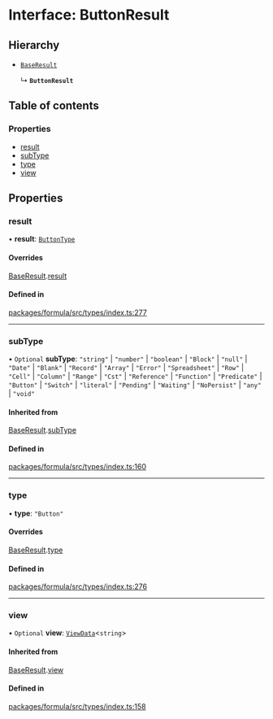 # Interface: ButtonResult

## Hierarchy

- [`BaseResult`](BaseResult.md)

  ↳ **`ButtonResult`**

## Table of contents

### Properties

- [result](ButtonResult.md#result)
- [subType](ButtonResult.md#subtype)
- [type](ButtonResult.md#type)
- [view](ButtonResult.md#view)

## Properties

### <a id="result" name="result"></a> result

• **result**: [`ButtonType`](ButtonType.md)

#### Overrides

[BaseResult](BaseResult.md).[result](BaseResult.md#result)

#### Defined in

[packages/formula/src/types/index.ts:277](https://github.com/mashcard/mashcard/blob/main/packages/formula/src/types/index.ts#L277)

___

### <a id="subtype" name="subtype"></a> subType

• `Optional` **subType**: ``"string"`` \| ``"number"`` \| ``"boolean"`` \| ``"Block"`` \| ``"null"`` \| ``"Date"`` \| ``"Blank"`` \| ``"Record"`` \| ``"Array"`` \| ``"Error"`` \| ``"Spreadsheet"`` \| ``"Row"`` \| ``"Cell"`` \| ``"Column"`` \| ``"Range"`` \| ``"Cst"`` \| ``"Reference"`` \| ``"Function"`` \| ``"Predicate"`` \| ``"Button"`` \| ``"Switch"`` \| ``"literal"`` \| ``"Pending"`` \| ``"Waiting"`` \| ``"NoPersist"`` \| ``"any"`` \| ``"void"``

#### Inherited from

[BaseResult](BaseResult.md).[subType](BaseResult.md#subtype)

#### Defined in

[packages/formula/src/types/index.ts:160](https://github.com/mashcard/mashcard/blob/main/packages/formula/src/types/index.ts#L160)

___

### <a id="type" name="type"></a> type

• **type**: ``"Button"``

#### Overrides

[BaseResult](BaseResult.md).[type](BaseResult.md#type)

#### Defined in

[packages/formula/src/types/index.ts:276](https://github.com/mashcard/mashcard/blob/main/packages/formula/src/types/index.ts#L276)

___

### <a id="view" name="view"></a> view

• `Optional` **view**: [`ViewData`](ViewData.md)<`string`\>

#### Inherited from

[BaseResult](BaseResult.md).[view](BaseResult.md#view)

#### Defined in

[packages/formula/src/types/index.ts:158](https://github.com/mashcard/mashcard/blob/main/packages/formula/src/types/index.ts#L158)
